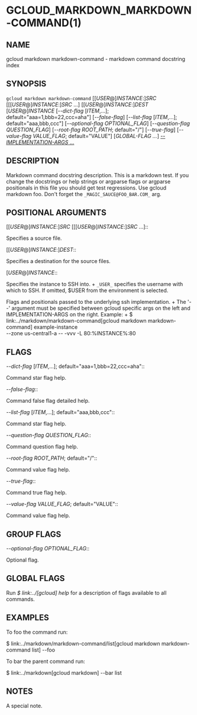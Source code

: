 # GCLOUD_MARKDOWN_MARKDOWN-COMMAND(1)


## NAME

gcloud markdown markdown-command - markdown command docstring index


## SYNOPSIS

`gcloud markdown markdown-command` [[_USER_@]_INSTANCE_:]_SRC_ [[[_USER_@]_INSTANCE_:]_SRC_ ...] [[_USER_@]_INSTANCE_:]_DEST_ [_USER_@]_INSTANCE_ [*--dict-flag* [_ITEM_,...]; default="aaa=1,bbb=22,ccc=aha"] [*--false-flag*] [*--list-flag* [_ITEM_,...]; default="aaa,bbb,ccc"] [*--optional-flag* _OPTIONAL_FLAG_] [*--question-flag* _QUESTION_FLAG_] [*--root-flag* _ROOT_PATH_; default="/"] [*--true-flag*] [*--value-flag* _VALUE_FLAG_; default="VALUE"] [_GLOBAL-FLAG ..._] [-- _IMPLEMENTATION-ARGS_ ...]

## DESCRIPTION

Markdown command docstring description. This is a markdown test. If you
change the docstrings or help strings or argparse flags or argparse
positionals in this file you should get test regressions. Use
gcloud markdown foo. Don't forget the `_MAGIC_SAUCE@FOO_BAR.COM_` arg.


## POSITIONAL ARGUMENTS

[[_USER_@]_INSTANCE_:]_SRC_ [[[_USER_@]_INSTANCE_:]_SRC_ ...]::

Specifies a source file.

[[_USER_@]_INSTANCE_:]_DEST_::

Specifies a destination for the source files.

[_USER_@]_INSTANCE_::

Specifies the instance to SSH into.
+
`_USER_` specifies the username with which to SSH. If omitted,
$USER from the environment is selected.

[-- _IMPLEMENTATION-ARGS_ ...]::

Flags and positionals passed to the underlying ssh implementation.
+
The '--' argument must be specified between gcloud specific args on
the left and IMPLEMENTATION-ARGS on the right. Example:
+
  $ link:../markdown/markdown-command[gcloud markdown markdown-command] example-instance \
      --zone us-central1-a -- -vvv -L 80:%INSTANCE%:80


## FLAGS

*--dict-flag* [_ITEM_,...]; default="aaa=1,bbb=22,ccc=aha"::

Command star flag help.

*--false-flag*::

Command false flag detailed help.

*--list-flag* [_ITEM_,...]; default="aaa,bbb,ccc"::

Command star flag help.

*--question-flag* _QUESTION_FLAG_::

Command question flag help.

*--root-flag* _ROOT_PATH_; default="/"::

Command value flag help.

*--true-flag*::

Command true flag help.

*--value-flag* _VALUE_FLAG_; default="VALUE"::

Command value flag help.


## GROUP FLAGS

*--optional-flag* _OPTIONAL_FLAG_::

Optional flag.


## GLOBAL FLAGS

Run *$ link:../[gcloud] help* for a description of flags available to
all commands.


## EXAMPLES

To foo the command run:

  $ link:../markdown/markdown-command/list[gcloud markdown markdown-command list] --foo

To bar the parent command run:

  $ link:../markdown[gcloud markdown] --bar list


## NOTES

A special note.
